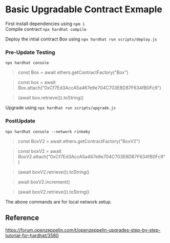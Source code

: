 # Basic Upgradable Contract Exmaple

First install dependencies using `npm i`  
Compile contract `npx hardhat compile`

Deploy the intial contract Box using `npx hardhat run scripts/deploy.js`

### Pre-Update Testing

`npx hardhat console`
> const Box = await ethers.getContractFactory("Box")  

> const box = await Box.attach("0xCf7Ed3AccA5a467e9e704C703E8D87F634fB0Fc9")  

> (await box.retrieve()).toString()  

Upgrade using `npx hardhat run scripts/upgrade.js`

### PostUpdate
`npx hardhat console --network rinkeby`
> const BoxV2 = await ethers.getContractFactory("BoxV2")

> const boxV2 = await BoxV2.attach("0xCf7Ed3AccA5a467e9e704C703E8D87F634fB0Fc9")

> (await boxV2.retrieve()).toString()

> await boxV2.increment()

> (await boxV2.retrieve()).toString()


The above commands are for local network setup. 

## Reference
https://forum.openzeppelin.com/t/openzeppelin-upgrades-step-by-step-tutorial-for-hardhat/3580